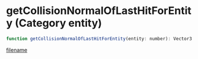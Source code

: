 # getCollisionNormalOfLastHitForEntity (Category entity)

```js
function getCollisionNormalOfLastHitForEntity(entity: number): Vector3
```

[filename](getCollisionNormalOfLastHitForEntity_m.md ':include')